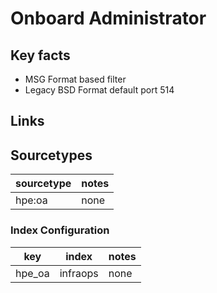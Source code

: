 # Onboard Administrator

## Key facts

* MSG Format based filter
* Legacy BSD Format default port 514

## Links

## Sourcetypes

| sourcetype | notes  |
|------------|--------|
| hpe:oa     | none   |

### Index Configuration

| key            | index      | notes          |
|----------------|------------|----------------|
| hpe_oa         | infraops   | none           |
